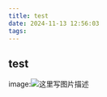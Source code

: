 ```yaml
---
title: test
date: 2024-11-13 12:56:03
tags:
---
```


## test


 image:![这里写图片描述](/source/_posts/test/Lpgo.jpg)